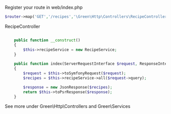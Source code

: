 
Register your route in web/index.php

```php
$router->map('GET','/recipes','\Green\Http\Controllers\RecipeController::index');
```

RecipeController

```php

    public function __construct()
    {
        $this->recipeService = new RecipeService;
    }
    
    public function index(ServerRequestInterface $request, ResponseInterface $response)
    {
        $request = $this->toSymfonyRequest($request);
        $recipes = $this->recipeService->all($request->query);

        $response = new JsonResponse($recipes);
        return $this->toPsrResponse($response);
    }
```

See more under Green\Http\Controllers and Green\Services

